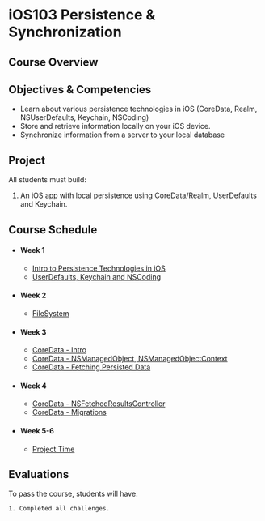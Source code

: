 # iOS103 Persistence & Synchronization

## Course Overview


## Objectives & Competencies

- Learn about various persistence technologies in iOS (CoreData, Realm, NSUserDefaults, Keychain, NSCoding)
- Store and retrieve information locally on your iOS device.
- Synchronize information from a server to your local database

## Project

All students must build:

1. An iOS app with local persistence using CoreData/Realm, UserDefaults and Keychain.

## Course Schedule

- #### Week 1
    - [Intro to Persistence Technologies in iOS](00-Intro-to-Persistence-Technologies)
    - [UserDefaults, Keychain and NSCoding](01-UserDefaults-Keychain-NSCoding)

- #### Week 2
    - [FileSystem](02-FileSystem)
    
- #### Week 3
    - [CoreData - Intro](03-Intro-to-CoreData)
    - [CoreData - NSManagedObject, NSManagedObjectContext](04-CoreData-NSManagedObject)
    - [CoreData - Fetching Persisted Data](05-Intro-to-CoreData)

- #### Week 4
    - [CoreData - NSFetchedResultsController](06-Intro-to-CoreData)
    - [CoreData - Migrations](07-Intro-to-CoreData)
    
- #### Week 5-6
    - [Project Time](08-Project-Time)

## Evaluations

To pass the course, students will have:

    1. Completed all challenges.

